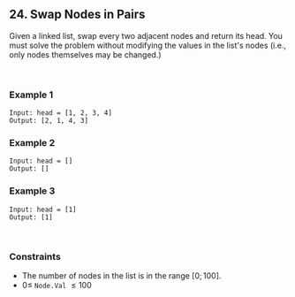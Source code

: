 ## 24. Swap Nodes in Pairs

Given a linked list, swap every two adjacent nodes and return its head. You must solve the problem without modifying the values in the list's nodes (i.e., only nodes themselves may be changed.)

<br>

### Example 1

```
Input: head = [1, 2, 3, 4]
Output: [2, 1, 4, 3]
```

### Example 2

```
Input: head = []
Output: []
```

### Example 3

```
Input: head = [1]
Output: [1]
```

<br>

### Constraints

- The number of nodes in the list is in the range $[0; 100]$.
- $0 \leqslant$ `Node.Val` $\leqslant 100$
